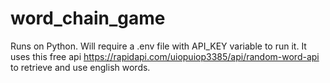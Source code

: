 # word_chain_game
Runs on Python.
Will require a .env file with API_KEY variable to run it.
It uses this free api https://rapidapi.com/uiopuiop3385/api/random-word-api to retrieve and use english words.
